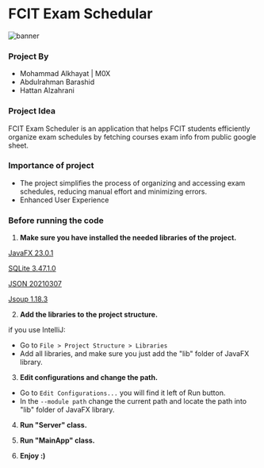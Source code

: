 # FCIT Exam Schedular
![banner](https://github.com/user-attachments/assets/c975752d-bf52-41b9-b27e-0e4db2f2be3b)

### Project By
- Mohammad Alkhayat | M0X
- Abdulrahman Barashid
- Hattan Alzahrani

### Project Idea
FCIT Exam Scheduler is an application that helps FCIT students efficiently organize exam schedules by fetching courses exam info from public google sheet.

### Importance of project
- The project simplifies the process of organizing and accessing exam schedules, reducing manual effort and minimizing errors.
- Enhanced User Experience

### Before running the code
1. **Make sure you have installed the needed libraries of the project.**

[JavaFX 23.0.1](https://openjfx.io/)

[SQLite 3.47.1.0](https://sqlitebrowser.org/blog/version-3-13-1-released/)

[JSON 20210307](https://mvnrepository.com/artifact/org.json/json/20210307)

[Jsoup 1.18.3](https://jsoup.org/download)

2. **Add the libraries to the project structure.**

  if you use IntelliJ:
  - Go to `File > Project Structure > Libraries`
  - Add all libraries, and make sure you just add the "lib" folder of JavaFX library.
    
3. **Edit configurations and change the path.**

  - Go to `Edit Configurations...` you will find it left of Run button.
  - In the `--module path` change the current path and locate the path into "lib" folder of JavaFX library.

4. **Run "Server" class.**

5. **Run "MainApp" class.**

6. **Enjoy :)**
